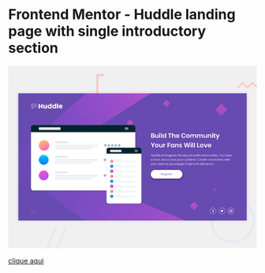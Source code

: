 # Frontend Mentor - Huddle landing page with single introductory section

![Design preview for the Huddle landing page with single introductory section](./design/desktop-preview.jpg)

[clique aqui](https://megelado.github.io/huddle-landing-page-with-single-introductory-section-master/)
